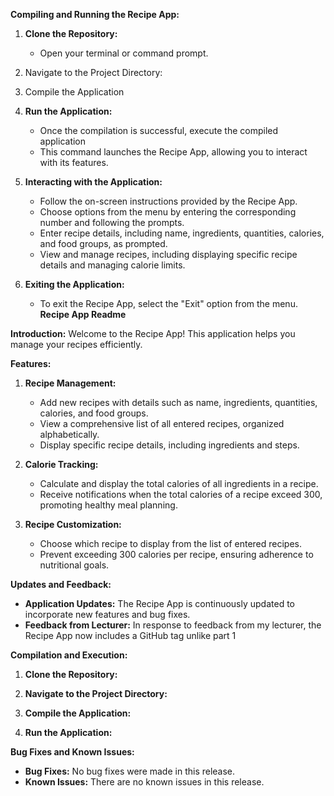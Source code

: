 **Compiling and Running the Recipe App:**

1. **Clone the Repository:**
   - Open your terminal or command prompt.
 

2. Navigate to the Project Directory:

3. Compile the Application
  

4. **Run the Application:**
   - Once the compilation is successful, execute the compiled application 
   - This command launches the Recipe App, allowing you to interact with its features.
  
5. **Interacting with the Application:**
   
   - Follow the on-screen instructions provided by the Recipe App.
   - Choose options from the menu by entering the corresponding number and following the prompts.
   - Enter recipe details, including name, ingredients, quantities, calories, and food groups, as prompted.
   - View and manage recipes, including displaying specific recipe details and managing calorie limits.
  
6. **Exiting the Application:**
   - To exit the Recipe App, select the "Exit" option from the menu.
  **Recipe App Readme**

**Introduction:**
Welcome to the Recipe App! This application helps you manage your recipes efficiently.

**Features:**
1. **Recipe Management:**
   - Add new recipes with details such as name, ingredients, quantities, calories, and food groups.
   - View a comprehensive list of all entered recipes, organized alphabetically.
   - Display specific recipe details, including ingredients and steps.

2. **Calorie Tracking:**
   - Calculate and display the total calories of all ingredients in a recipe.
   - Receive notifications when the total calories of a recipe exceed 300, promoting healthy meal planning.

3. **Recipe Customization:**
   - Choose which recipe to display from the list of entered recipes.
   - Prevent exceeding 300 calories per recipe, ensuring adherence to nutritional goals.

**Updates and Feedback:**
- **Application Updates:** The Recipe App is continuously updated to incorporate new features and bug fixes.
- **Feedback from Lecturer:** In response to feedback from my lecturer, the Recipe App now includes a GitHub tag unlike part 1

**Compilation and Execution:**
1. **Clone the Repository:**
  
2. **Navigate to the Project Directory:**

3. **Compile the Application:**
 
4. **Run the Application:**
   



**Bug Fixes and Known Issues:**
- **Bug Fixes:** No bug fixes were made in this release.
- **Known Issues:** There are no known issues in this release.

   
